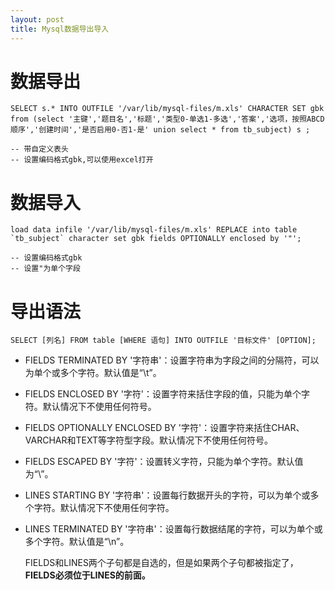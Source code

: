 ```yaml
---
layout: post
title: Mysql数据导出导入
---
```


# 数据导出

```
SELECT s.* INTO OUTFILE '/var/lib/mysql-files/m.xls' CHARACTER SET gbk from (select '主键','题目名','标题','类型0-单选1-多选','答案','选项，按照ABCD顺序','创建时间','是否启用0-否1-是' union select * from tb_subject) s ;

-- 带自定义表头
-- 设置编码格式gbk,可以使用excel打开
```

# 数据导入

```
load data infile '/var/lib/mysql-files/m.xls' REPLACE into table `tb_subject` character set gbk fields OPTIONALLY enclosed by '"';

-- 设置编码格式gbk
-- 设置"为单个字段
```



# 导出语法

```
SELECT [列名] FROM table [WHERE 语句] INTO OUTFILE '目标文件' [OPTION];
```

- FIELDS TERMINATED BY '字符串'：设置字符串为字段之间的分隔符，可以为单个或多个字符。默认值是“\t”。

- FIELDS ENCLOSED BY '字符'：设置字符来括住字段的值，只能为单个字符。默认情况下不使用任何符号。

- FIELDS OPTIONALLY ENCLOSED BY '字符'：设置字符来括住CHAR、VARCHAR和TEXT等字符型字段。默认情况下不使用任何符号。

- FIELDS ESCAPED BY '字符'：设置转义字符，只能为单个字符。默认值为“\”。

- LINES STARTING BY '字符串'：设置每行数据开头的字符，可以为单个或多个字符。默认情况下不使用任何字符。

- LINES TERMINATED BY '字符串'：设置每行数据结尾的字符，可以为单个或多个字符。默认值是“\n”。

  FIELDS和LINES两个子句都是自选的，但是如果两个子句都被指定了，**FIELDS必须位于LINES的前面。**



